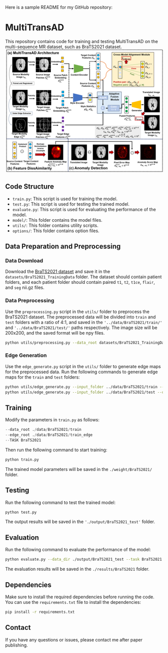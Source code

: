 Here is a sample README for my GitHub repository:

# MultiTransAD

This repository contains code for training and testing MultiTransAD on the multi-sequence MR dataset, such as BraTS2021 dataset.
![Model](./image/model.png "Model Architecture")

## Code Structure

  * `train.py`: This script is used for training the model.
  * `test.py`: This script is used for testing the trained model.
  * `evaluate.py`: This script is used for evaluating the performance of the model.
  * `model/`: This folder contains the model files.
  * `utils/`: This folder contains utility scripts.
  * `options/`: This folder contains option files.

## Data Preparation and Preprocessing

### Data Download

Download the [BraTS2021 dataset](http://www.braintumorsegmentation.org/) and save it in the `datasets/BraTS2021_TrainingData` folder. The dataset should contain patient folders, and each patient folder should contain paired `t1`, `t2`, `t1ce`, `flair`, and `seg` nii.gz files.

### Data Preprocessing

Use the `preprocessing.py` script in the `utils/` folder to preprocess the BraTS2021 dataset. The preprocessed data will be divided into `train` and `test` folders with a ratio of 4:1, and saved in the `'../data/BraTS2021/train/'` and `'../data/BraTS2021/test/'` paths respectively. The image size will be 200x200, and the saved format will be npy files.

```bash
python utils/preprocessing.py --data_root datasets/BraTS2021_TrainingData --output_root ../data/BraTS2021
```

### Edge Generation

Use the `edge_generate.py` script in the `utils/` folder to generate edge maps for the preprocessed data. Run the following commands to generate edge maps for the `train` and `test` folders:

```bash
python utils/edge_generate.py --input_folder ../data/BraTS2021/train --output_folder ../data/BraTS2021/train_edge
python utils/edge_generate.py --input_folder ../data/BraTS2021/test --output_folder ../data/BraTS2021/test_edge
```

## Training

Modify the parameters in `train.py` as follows:

```python
--data_root ./data/BraTS2021/train
--edge_root ./data/BraTS2021/train_edge
--TASK BraTS2021
```

Then run the following command to start training:

```bash
python train.py
```

The trained model parameters will be saved in the `./weight/BraTS2021/` folder.

## Testing

Run the following command to test the trained model:

```bash
python test.py
```

The output results will be saved in the `'./output/BraTS2021_test'` folder.

## Evaluation

Run the following command to evaluate the performance of the model:

```bash
python evaluate.py --data_dir ./output/BraTS2021_test --task BraTS2021 --save_dir ./results
```

The evaluation results will be saved in the `./results/BraTS2021` folder.

## Dependencies

Make sure to install the required dependencies before running the code. You can use the `requirements.txt` file to install the dependencies:

```bash
pip install -r requirements.txt
```


## Contact

If you have any questions or issues, please contact me after paper publishing.
